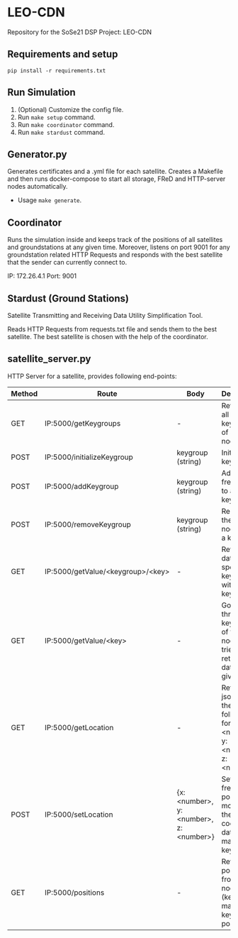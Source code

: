 # LEO-CDN

Repository for the SoSe21 DSP Project: LEO-CDN

## Requirements and setup

`pip install -r requirements.txt`

## Run Simulation

1. (Optional) Customize the config file.
2. Run `make setup` command.
3. Run `make coordinator` command.
4. Run `make stardust` command.

## Generator.py

Generates certificates and a .yml file for each satellite. Creates a Makefile and then runs docker-compose to start all storage, FReD and HTTP-server nodes automatically.

- Usage `make generate`.

## Coordinator

Runs the simulation inside and keeps track of the positions of all satellites and groundstations at any given time.
Moreover, listens on port 9001 for any groundstation related HTTP Requests and responds with the best satellite that the sender can currently connect to.

IP: 172.26.4.1
Port: 9001

## Stardust (Ground Stations)

Satellite Transmitting and Receiving Data Utility Simplification Tool.

Reads HTTP Requests from requests.txt file and sends them to the best satellite. The best satellite is chosen with the help of the coordinator.

## satellite_server.py

HTTP Server for a satellite, provides following end-points:

| Method | Route                                   | Body                                             | Description                                                                                |
| ------ | --------------------------------------- | ------------------------------------------------ | ------------------------------------------------------------------------------------------ |
| GET    | IP:5000/getKeygroups                    | -                                                | Retrieves all keygroups of a fred node                                                     |
| POST   | IP:5000/initializeKeygroup              | keygroup (string)                                | Initializes a keygroup                                                                     |
| POST   | IP:5000/addKeygroup                     | keygroup (string)                                | Adds the fred node to a keygroup                                                           |
| POST   | IP:5000/removeKeygroup                  | keygroup (string)                                | Removes the fred node from a keygroup                                                      |
| GET    | IP:5000/getValue/&lt;keygroup>/&lt;key> | -                                                | Retrieves data from a specific keygroup with a given key                                   |
| GET    | IP:5000/getValue/&lt;key>               | -                                                | Goes through all keygroups of the fred node and tries to retrieve data with a given key    |
| GET    | IP:5000/getLocation                     | -                                                | Returns a json with the following format: {x: &lt;number>, y: &lt;number>, z: &lt;number>} |
| POST   | IP:5000/setLocation                     | {x: &lt;number>, y: &lt;number>, z: &lt;number>} | Sets the fred node's position by modifying the node coordinate data in the manage keygroup |
| GET    | IP:5000/positions                       | -                                                | Returns the position from all nodes (keygroup: manage, key: positions)                     |
